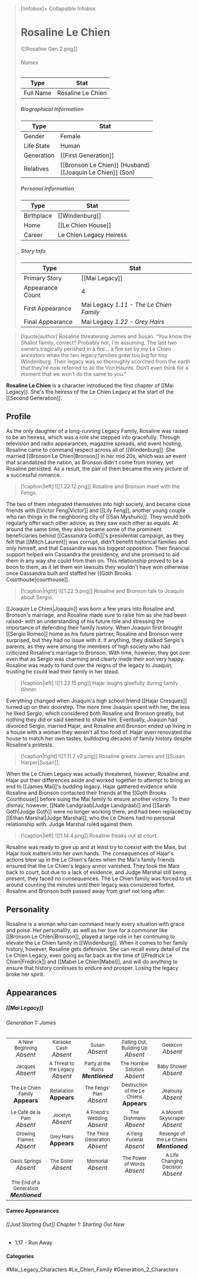 > [!infobox]+ Collapsible Infobox
> # Rosaline Le Chien
> ![[Rosaline Gen 2.png]] 
> ###### Names 
> | Type | Stat | 
> | ---- | ---- | 
> | Full Name | Rosaline Le Chien | 
>
> ##### Biographical Information
> | Type | Stat | 
> | ---- | ---- | 
> | Gender | Female | 
> | Life State | Human |
> | Generation | [[First Generation]] |
> | Relatives | [[Bronson Le Chien]] (Husband)<br>[[Joaquin Le Chien]] (Son)
> 
> ##### Personal Information
> | Type | Stat | 
> | ---- | ---- | 
> | Birthplace |[[Windenburg]]| 
> | Home |[[Le Chien House]]| 
> | Career | Le Chien Legacy Heiress | 
> 
> ##### Story Info
> | Type | Stat | 
> | ---- | ---- | 
> | Primary Story | [[Mai Legacy]] | 
> | Appearance Count | 4 | 
> | First Appearance | Mai Legacy *1.11 - The Le Chien Family*
> | Final Appearance | Mai Legacy *1.22 - Grey Hairs*

> [!quote|author] Rosaline threatening James and Susan.
> “You know the Shallot family, correct? Probably not, I'm assuming. The last two owners tragically perished in a fire… a fire set by my Le Chien ancestors when the two legacy families grew too big for tiny Windenburg. Their legacy was so thoroughly scorched from the earth that they're now referred to as the Von Haunts. Don’t even think for a moment that we won’t do the same to you.”

**Rosaline Le Chien** is a character introduced the first chapter of [[Mai Legacy]]. She's the heiress of the Le Chien Legacy at the start of the [[Second Generation]].

## Profile
As the only daughter of a long-running Legacy Family, Rosaline was raised to be an heiress, which was a role she stepped into gracefully. Through television and radio appearances, magazine spreads, and event hosting, Rosaline came to command respect across all of [[Windenburg]]. She married [[Bronson Le Chien|Bronson]] in her mid 20s, which was an event that scandalized the nation, as Bronson didn't come from money, yet Rosaline persisted. As a result, the pair of them became the very picture of a successful romance.

> [!caption|left]
> ![[1.22.12.png]] 
> Rosaline and Bronson meet with the Fengs.

The two of them integrated themselves into high society, and became close friends with [[Victor Feng|Victor]] and [[Lily Feng]], another young couple who ran things in the neighboring city of [[San Myshuno]].  They would both regularly offer each other advice, as they saw each other as equals. At around the same time, they also became some of the prominent beneficiaries behind [[Cassandra Goth]]'s presidential campaign, as they felt that [[Mitch Laurent]] was corrupt, didn't benefit historical families and only himself, and that Cassandra was his biggest opposition. Their financial support helped win Cassandra the presidency, and she promised to aid them in any way she could from then on. This relationship proved to be a boon to them, as it let them win lawsuits they wouldn't have won otherwise once Cassandra built and staffed her [[Goth Brooks Courthouse|courthouse]].

> [!caption|right]
> ![[1.22.5.png]] 
> Rosaline and Bronson talk to Joaquin about Sergio.

[[Joaquin Le Chien|Joaquin]] was born a few years into Rosaline and Bronson's marriage, and Rosaline made sure to raise him as she had been raised- with an understanding of his future role and stressing the importance of defending their family history. When Joaquin first brought [[Sergio Romeo]] home as his future partner, Rosaline and Bronson were surprised, but they had no issue with it. If anything, they disliked Sergio's parents, as they were among the members of high society who had criticized Rosaline's marriage to Bronson. With time, however, they got over even that as Sergio was charming and clearly made their son very happy. Rosaline was ready to hand over the reigns of the legacy to Joaquin, trusting he could lead their family in her stead.

> [!caption|left]
> ![[1.22.15.png]] 
> Hajar laughs gleefully during family dinner.

Everything changed when Joaquin's high school friend [[Hajar Cresques]] turned up on their doorstep. The more time Joaquin spent with her, the less he liked Sergio, which considered both Rosaline and Bronson greatly, but nothing they did or said seemed to shake him. Eventually, Joaquin had divorced Sergio, married Hajar, and Rosaline and Bronson ended up living in a house with a woman they weren't all too fond of. Hajar even renovated the house to match her own tastes, bulldozing decades of family history despite Rosaline's protests.

> [!caption|right]
> ![[1.11.7 v2.png]] 
> Rosaline greets James and [[Susan Harper|Susan]].

When the Le Chien Legacy was actually threatened, however, Rosaline and Hajar put their differences aside and worked together to attempt to bring an end to [[James Mai]]'s budding legacy. Hajar gathered evidence while Rosaline and Bronson contacted their friends at the [[Goth Brooks Courthouse]] before suing the Mai family to ensure another victory. To their dismay, however, [[Nate Landgraab|Judge Landgraab]] and [[Sarah Goth|Judge Goth]] were no longer working there, and had been replaced by [[Ethan Marshal|Judge Marshal]], who the Le Chiens had no personal relationship with. Judge Marshal ruled against them.

> [!caption|left]
> ![[1.14.4.png]] 
> Rosaline freaks out at court.

Rosaline was ready to give up and at least try to coexist with the Mais, but Hajar took matters into her own hands. The consequences of Hajar's actions blew up in the Le Chien's faces when the Mai's family friends ensured that the Le Chien's legacy armor vanished. They took the Mais back to court, but due to a lack of evidence, and Judge Marshal still being present, they faced no consequences. The Le Chien family was forced to sit around counting the minutes until their legacy was considered forfeit. Rosaline and Bronson both passed away from grief not long after.

## Personality
Rosaline is a woman who can command nearly every situation with grace and poise. Her personality, as well as her love for a commoner like [[Bronson Le Chien|Bronson]], played a large role in her continuing to elevate the Le Chien family in [[Windenburg]]. When it comes to her family history, however, Rosaline gets defensive. She can recall every detail of the Le Chien Legacy, even going as far back as the time of [[Fredrick Le Chien|Fredrick]] and [[Mabel Le Chien|Mabel]], and will do anything to ensure that history continues to endure and prosper. Losing the legacy broke her spirit.

## Appearances
##### [[Mai Legacy]]
###### Generation 1: James
|                                                                       |     |     |     |     |
| --------------------------------------------------------------------- | --- | --- | --- | --- |
| <center><font size=2>A New Beginning<br><font size=3>*Absent*  | <center><font size=2>Karaoke Cash<br><font size=3>*Absent* | <center><font size=2>Susan<br><font size=3>*Absent* | <center><font size=2>Falling Out, Building Up<br><font size=3>*Absent*| <center><font size=2>Geekcon<br><font size=3>*Absent* |
| <center><font size=2>Jacques<br><font size=3>*Absent*  | <center><font size=2>A Threat to the Legacy<br><font size=3>*Absent* | <center><font size=2>Party at the Ruins<br><font size=3>***Mentioned*** | <center><font size=2>The Horrible Solution<br><font size=3>*Absent*| <center><font size=2>Baby Shower<br><font size=3>*Absent*|
| <center><font size=2>The Le Chien Family<br><font size=3>**Appears**  | <center><font size=2>Retaliation<br><font size=3>**Appears**| <center><font size=2>The Fengs' Plan<br><font size=3>*Absent* | <center><font size=2>Destruction of the Le Chiens<br><font size=3>**Appears**| <center><font size=2>Jealousy<br><font size=3>*Absent* |
| <center><font size=2>Le Café de la Pain<br><font size=3>*Absent*  | <center><font size=2>Jocelyn<br><font size=3>*Absent* | <center><font size=2>A Friend's Wedding<br><font size=3>*Absent* | <center><font size=2>The Dishmans<br><font size=3>*Absent* | <center><font size=2>A Moonlit Skyscraper<br><font size=3>*Absent* |
| <center><font size=2>Growing Flames<br><font size=3>*Absent* | <center><font size=2>Grey Hairs<br><font size=3>**Appears**  | <center><font size=2>The Third Generation<br><font size=3>*Absent* | <center><font size=2>A Feng Funeral<br><font size=3>*Absent* | <center><font size=2>Revenge of the Le Chiens<br><font size=3>***Mentioned***|
| <center><font size=2>Oasis Springs<br><font size=3>*Absent*  | <center><font size=2>The Sister<br><font size=3>*Absent*| <center><font size=2>Memorial<br><font size=3>*Absent* | <center><font size=2>The Power of Words<br><font size=3>*Absent*| <center><font size=2>A Life Changing Decision<br><font size=3>*Absent* |
| <center><font size=2>The End of a Generation<br><font size=3>***Mentioned***  |

#### Cameo Appearances
###### [[Just Starting Out]] Chapter 1: Starting Out New
- 1.17 - Run Away

#### Categories
#Mai_Legacy_Characters #Le_Chien_Family #Generation_2_Characters